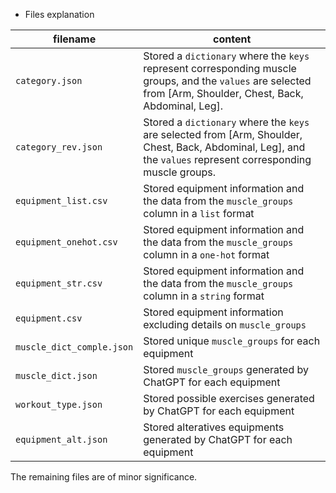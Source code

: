 - Files explanation

| filename                  | content                                                                                                                                                        |
| ------------------------- | -------------------------------------------------------------------------------------------------------------------------------------------------------------- |
| `category.json`           | Stored a `dictionary` where the `keys` represent corresponding muscle groups, and the `values` are selected from [Arm, Shoulder, Chest, Back, Abdominal, Leg]. |
| `category_rev.json`       | Stored a `dictionary` where the `keys` are selected from [Arm, Shoulder, Chest, Back, Abdominal, Leg], and the `values` represent corresponding muscle groups. |
| `equipment_list.csv`      | Stored equipment information and the data from the `muscle_groups` column in a `list` format                                                                   |
| `equipment_onehot.csv`    | Stored equipment information and the data from the `muscle_groups` column in a `one-hot` format                                                                |
| `equipment_str.csv`       | Stored equipment information and the data from the `muscle_groups` column in a `string` format                                                                 |
| `equipment.csv`           | Stored equipment information excluding details on `muscle_groups`                                                                                              |
| `muscle_dict_comple.json` | Stored unique `muscle_groups` for each equipment                                                                                                               |
| `muscle_dict.json`        | Stored `muscle_groups` generated by ChatGPT for each equipment                                                                                                 |
| `workout_type.json`        | Stored possible exercises generated by ChatGPT for each equipment                                                                                                 |
| `equipment_alt.json`        | Stored alteratives equipments generated by ChatGPT for each equipment                                                                                                 |

The remaining files are of minor significance.